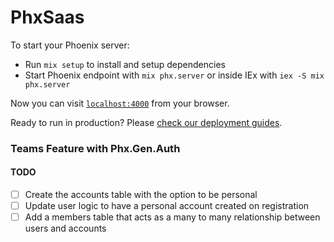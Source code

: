 # PhxSaas

To start your Phoenix server:

  * Run `mix setup` to install and setup dependencies
  * Start Phoenix endpoint with `mix phx.server` or inside IEx with `iex -S mix phx.server`

Now you can visit [`localhost:4000`](http://localhost:4000) from your browser.

Ready to run in production? Please [check our deployment guides](https://hexdocs.pm/phoenix/deployment.html).

### Teams Feature with Phx.Gen.Auth

#### TODO

  - [ ] Create the accounts table with the option to be personal
  - [ ] Update user logic to have a personal account created on registration
  - [ ] Add a members table that acts as a many to many relationship between users and accounts